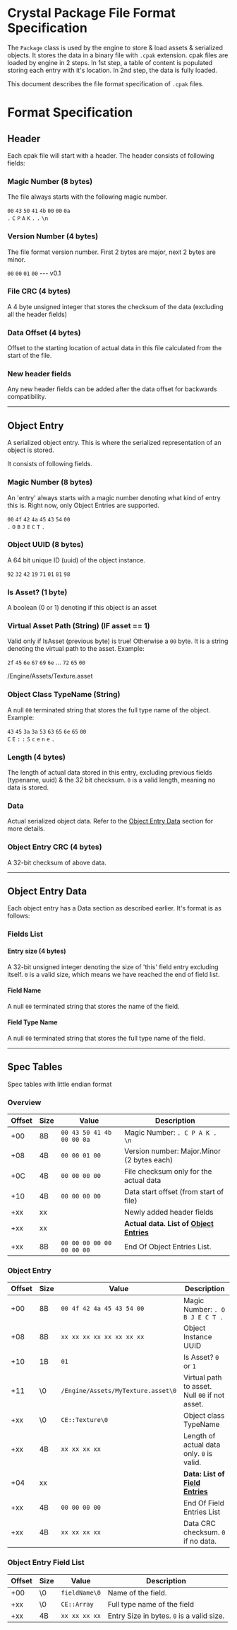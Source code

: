 
# Crystal Package File Format Specification

The `Package` class is used by the engine to store & load assets & serialized objects. It stores the data in a binary file with `.cpak` extension. cpak files are loaded by engine in 2 steps. In 1st step, a table of content is populated storing each entry with it's location. In 2nd step, the data is fully loaded.

This document describes the file format specification of `.cpak` files.


# Format Specification

## **Header**

Each cpak file will start with a header. The header consists of following fields:

### Magic Number (8 bytes)

The file always starts with the following magic number.

`00`  `43`  `50`  `41`  `4b`  `00`  `00`  `0a`  
`.` `C` `P` `A` `K` `.` `.` `\n`

### Version Number (4 bytes)

The file format version number. First 2 bytes are major, next 2 bytes are minor.

`00` `00` `01` `00` --- v0.1

### File CRC (4 bytes)

A 4 byte unsigned integer that stores the checksum of the data (excluding all the header fields)

### Data Offset (4 bytes)

Offset to the starting location of actual data in this file calculated from the start of the file.

### New header fields

Any new header fields can be added after the data offset for backwards compatibility.

---
## **Object Entry**

A serialized object entry. This is where the serialized representation of an object is stored.

It consists of following fields.

### Magic Number (8 bytes)

An 'entry' always starts with a magic number denoting what kind of entry this is. Right now, only Object Entries are supported.

`00` `4f` `42` `4a` `45` `43` `54` `00` <br>
 `.` `O` `B` `J` `E` `C` `T` `.`

### Object UUID (8 bytes)

A 64 bit unique ID (uuid) of the object instance.

`92` `32` `42` `19` `71` `01` `81` `98`

### Is Asset? (1 byte)

A boolean (0 or 1) denoting if this object is an asset

### Virtual Asset Path (String) (IF asset == 1)

Valid only if IsAsset (previous byte) is true! Otherwise a `00` byte.
It is a string denoting the virtual path to the asset. Example:

`2f` `45` `6e` `67` `69` `6e` ... `72` `65` `00`

/Engine/Assets/Texture.asset

### Object Class TypeName (String)

A null `00` terminated string that stores the full type name of the object. Example:

`43` `45` `3a` `3a` `53` `63` `65` `6e` `65` `00` <br>
 `C` `E` `:` `:` `S` `c` `e` `n` `e` `.`

### Length (4 bytes)

The length of actual data stored in this entry, excluding previous fields (typename, uuid) & the 32 bit checksum. `0` is a valid length, meaning no data is stored.

### **Data**

Actual serialized object data. Refer to the [Object Entry Data](#object-entry-data) section for more details.


### Object Entry CRC (4 bytes)

A 32-bit checksum of above data.


---
## **Object Entry Data**

Each object entry has a Data section as described earlier. It's format is as follows:

### **Fields List**

#### Entry size (4 bytes)

A 32-bit unsigned integer denoting the size of 'this' field entry excluding itself. `0` is a valid size, which means we have reached the end of field list.

#### Field Name

A null `00` terminated string that stores the name of the field.

#### Field Type Name

A null `00` terminated string that stores the full type name of the field.

---
## **Spec Tables**

Spec tables with little endian format

### **Overview**
| Offset | Size | Value | Description |
|---|---|---|---|
| +00 | 8B | `00 43 50 41 4b 00 00 0a` | Magic Number: `. C P A K . \n` |
| +08 | 4B | `00 00 01 00` | Version number: Major.Minor (2 bytes each) |
| +0C | 4B | `00 00 00 00` | File checksum only for the actual data |
| +10 | 4B | `00 00 00 00` | Data start offset (from start of file) |
| +xx | xx | | Newly added header fields |
| +xx | xx | | **Actual data. List of [Object Entries](#object-entry-1)** |
| +xx | 8B | `00 00 00 00 00 00 00 00` | End Of Object Entries List. |

### **Object Entry**
| Offset | Size | Value | Description |
|---|---|---|---|
| +00 | 8B | `00 4f 42 4a 45 43 54 00` | Magic Number: `. O B J E C T .` |
| +08 | 8B | `xx xx xx xx xx xx xx xx` | Object Instance UUID |
| +10 | 1B | `01` | Is Asset? `0` or `1` |
| +11 | \0 | `/Engine/Assets/MyTexture.asset\0` | Virtual path to asset. Null `00` if not asset. |
| +xx | \0 | `CE::Texture\0` | Object class TypeName |
| +xx | 4B | `xx xx xx xx` | Length of actual data only. `0` is valid. |
| +04 | xx |  | **Data: List of [Field Entries](#object-entry-field-list)** |
| +xx | 4B | `00 00 00 00` | End Of Field Entries List |
| +xx | 4B | `xx xx xx xx` | Data CRC checksum. `0` if no data. |

### **Object Entry Field List**
| Offset | Size | Value | Description |
|---|---|---|---|
| +00 | \0 | `fieldName\0` | Name of the field. |
| +xx | \0 | `CE::Array` | Full type name of the field |
| +xx | 4B | `xx xx xx xx` | Entry Size in bytes. `0` is a valid size. |


